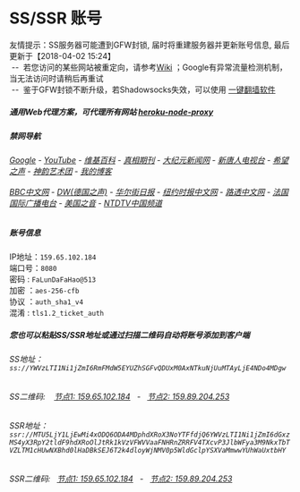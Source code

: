 # SS/SSR 账号 

友情提示：SS服务器可能遭到GFW封锁, 届时将重建服务器并更新账号信息, 最后更新于【2018-04-02 15:24】
<br/>&nbsp;--&nbsp; 若您访问的某些网站被重定向，请参考[Wiki](https://github.com/gfw-breaker/ssr-accounts/wiki) ；Google有异常流量检测机制，当无法访问时请稍后再重试
<br/>&nbsp;--&nbsp; 鉴于GFW封锁不断升级，若Shadowsocks失效，可以使用 [一键翻墙软件](https://github.com/gfw-breaker/nogfw/blob/master/README.md)

##### 通用Web代理方案，可代理所有网站 [heroku-node-proxy](https://github.com/gfw-breaker/heroku-node-proxy#--end--) 

##### 禁网导航

######  [Google](https://young-retreat-74575.herokuapp.com/proxy/https://www.google.com/search?q=425事件) - [YouTube](https://git.io/vxNPj) - [维基百科](https://young-retreat-74575.herokuapp.com/proxy/https://zh.wikipedia.org/wiki/喬高-麥塔斯調查報告)  - [真相期刊](https://young-retreat-74575.herokuapp.com/proxy/http://qikan.minghui.org/display.aspx?category_id=3&zhuanti_id=2) - [大纪元新闻网](https://young-retreat-74575.herokuapp.com/proxy/http://www.epochtimes.com/) - [新唐人电视台](https://young-retreat-74575.herokuapp.com/proxy/http://www.ntdtv.com/) - [希望之声](https://young-retreat-74575.herokuapp.com/proxy/http://soundofhope.org/) - [神韵艺术团](https://young-retreat-74575.herokuapp.com/proxy/http://www.ntdtv.com/xtr/gb/prog673.html) - [我的博客](https://young-retreat-74575.herokuapp.com/proxy/http://truth.atspace.eu/)<br/> <br/> [BBC中文网](https://young-retreat-74575.herokuapp.com/proxy/http://www.bbc.com/zhongwen/simp) - [DW(德国之声)](https://young-retreat-74575.herokuapp.com/proxy/http://www.dw.com/zh/在线报导/s-9058?&zhongwen=simp) - [华尔街日报](https://young-retreat-74575.herokuapp.com/proxy/https://cn.wsj.com/zh-hans) - [纽约时报中文网](https://young-retreat-74575.herokuapp.com/proxy/https://cn.nytimes.com/) - [路透中文网](https://young-retreat-74575.herokuapp.com/proxy/https://cn.reuters.com/) - [法国国际广播电台](https://young-retreat-74575.herokuapp.com/proxy/http://cn.rfi.fr/) - [美国之音](https://young-retreat-74575.herokuapp.com/proxy/https://www.voachinese.com/) - [NTDTV中国频道](https://git.io/vxShq)


##### 账号信息
IP地址：`159.65.102.184`  
端口号：`8080`  
密码  : `FaLunDaFaHao@513`  
加密  ：`aes-256-cfb`  
协议  ：`auth_sha1_v4`  
混淆  : `tls1.2_ticket_auth`  

##### 您也可以粘贴SS/SSR地址或通过扫描二维码自动将账号添加到客户端

######  SS地址： `ss://YWVzLTI1Ni1jZmI6RmFMdW5EYUZhSGFvQDUxM0AxNTkuNjUuMTAyLjE4NDo4MDgw`   
######  SS二维码: &nbsp;&nbsp; <a href="http://159.65.102.184/info/ss.html" target="_blank">节点1: 159.65.102.184</a> &nbsp;&nbsp;-&nbsp;&nbsp; <a href="http://159.89.204.253/info/ss.html" target="_blank">节点2: 159.89.204.253</a>

######  SSR地址： `ssr://MTU5LjY1LjEwMi4xODQ6ODA4MDphdXRoX3NoYTFfdjQ6YWVzLTI1Ni1jZmI6dGxzMS4yX3RpY2tldF9hdXRoOlJtRk1kVzVFWVVaaFNHRnZRRFV4TXcvP3JlbWFya3M9NkxTbTVZLTM1cHUwNXBhd0lHaDBkSEJ6T2k4dloyWjNMV0p5WldGclpYSXVaMmwwYUhWaUxtbHY`     
######  SSR二维码: &nbsp;&nbsp;<a href="http://159.65.102.184/info/ssr.html" target="_blank">节点1: 159.65.102.184</a> &nbsp;&nbsp;-&nbsp;&nbsp; <a href="http://159.89.204.253/info/ssr.html" target="_blank">节点2: 159.89.204.253</a>


